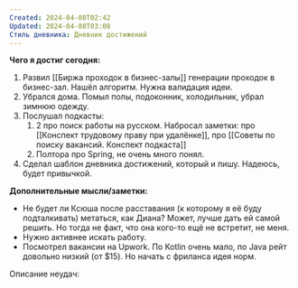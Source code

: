 ```yaml
---
Created: 2024-04-08T02:42
Updated: 2024-04-08T03:08
Стиль дневника: Дневник достижений
---
```

**Чего я достиг сегодня:**

1. Развил [[Биржа проходок в бизнес-залы]] генерации проходок в бизнес-зал. Нашёл алгоритм. Нужна валидация идеи.
2. Убрался дома. Помыл полы, подоконник, холодильник, убрал зимнюю одежду.
3. Послушал подкасты:
    1. 2 про поиск работы на русском. Набросал заметки: про [[Конспект трудовому праву при удалёнке]], про [[Советы по поиску вакансий. Конспект подкаста]]
    2. Полтора про Spring, не очень много понял.
4. Сделал шаблон дневника достижений, который и пишу. Надеюсь, будет привычкой.

**Дополнительные мысли/заметки:**

- Не будет ли Ксюша после расставания (к которому я её буду подталкивать) метаться, как Диана? Может, лучше дать ей самой решить. Но тогда не факт, что она кого-то ещё не встретит, не меня.
- Нужно активнее искать работу.
- Посмотрел вакансии на Upwork. По Kotlin очень мало, по Java рейт довольно низкий (от $15). Но начать с фриланса идея норм.

Описание неудач: